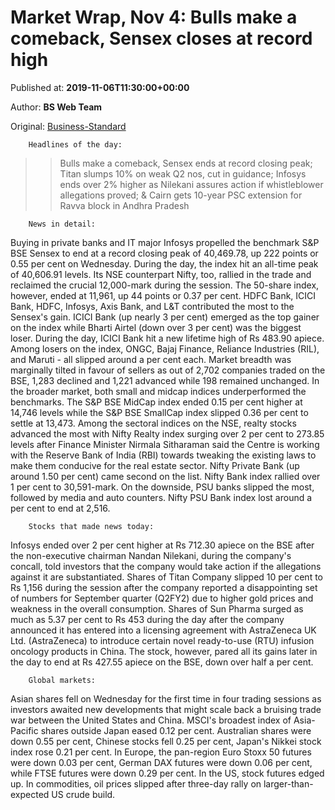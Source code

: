 
# Market Wrap, Nov 4: Bulls make a comeback, Sensex closes at record high

Published at: **2019-11-06T11:30:00+00:00**

Author: **BS Web Team**

Original: [Business-Standard](https://www.business-standard.com/podcast/markets/market-wrap-nov-4-bulls-make-a-comeback-sensex-closes-at-record-high-119110601236_1.html)


        Headlines of the day:
      
>> Bulls make a comeback, Sensex ends at record closing peak;
>> Titan slumps 10% on weak Q2 nos, cut in guidance;
>> Infosys ends over 2% higher as Nilekani assures action if whistleblower allegations proved; &
>> Cairn gets 10-year PSC extension for Ravva block in Andhra Pradesh

        News in detail:
      
Buying in private banks and IT major Infosys propelled the benchmark S&P BSE Sensex to end at a record closing peak of 40,469.78, up 222 points or 0.55 per cent on Wednesday. During the day, the index hit an all-time peak of 40,606.91 levels. Its NSE counterpart Nifty, too, rallied in the trade and reclaimed the crucial 12,000-mark during the session. The 50-share index, however, ended at 11,961, up 44 points or 0.37 per cent.
HDFC Bank, ICICI Bank, HDFC, Infosys, Axis Bank, and L&T contributed the most to the Sensex's gain. ICICI Bank (up nearly 3 per cent) emerged as the top gainer on the index while Bharti Airtel (down over 3 per cent) was the biggest loser. During the day, ICICI Bank hit a new lifetime high of Rs 483.90 apiece. Among losers on the index, ONGC, Bajaj Finance, Reliance Industries (RIL), and Maruti - all slipped around a per cent each.
Market breadth was marginally tilted in favour of sellers as out of 2,702 companies traded on the BSE, 1,283 declined and 1,221 advanced while 198 remained unchanged.
In the broader market, both small and midcap indices underperformed the benchmarks. The S&P BSE MidCap index ended 0.15 per cent higher at 14,746 levels while the S&P BSE SmallCap index slipped 0.36 per cent to settle at 13,473.
Among the sectoral indices on the NSE, realty stocks advanced the most with Nifty Realty index surging over 2 per cent to 273.85 levels after Finance Minister Nirmala Sitharaman said the Centre is working with the Reserve Bank of India (RBI) towards tweaking the existing laws to make them conducive for the real estate sector. Nifty Private Bank (up around 1.50 per cent) came second on the list. Nifty Bank index rallied over 1 per cent to 30,591-mark. On the downside, PSU banks slipped the most, followed by media and auto counters. Nifty PSU Bank index lost around a per cent to end at 2,516.

        Stocks that made news today:
      
Infosys ended over 2 per cent higher at Rs 712.30 apiece on the BSE after the non-executive chairman Nandan Nilekani, during the company's concall, told investors that the company would take action if the allegations against it are substantiated.
Shares of Titan Company slipped 10 per cent to Rs 1,156 during the session after the company reported a disappointing set of numbers for September quarter (Q2FY2) due to higher gold prices and weakness in the overall consumption.
Shares of Sun Pharma surged as much as 5.37 per cent to Rs 453 during the day after the company announced it has entered into a licensing agreement with AstraZeneca UK Ltd. (AstraZeneca) to introduce certain novel ready-to-use (RTU) infusion oncology products in China. The stock, however, pared all its gains later in the day to end at Rs 427.55 apiece on the BSE, down over half a per cent.

        Global markets:
      
Asian shares fell on Wednesday for the first time in four trading sessions as investors awaited new developments that might scale back a bruising trade war between the United States and China. MSCI's broadest index of Asia-Pacific shares outside Japan eased 0.12 per cent. Australian shares were down 0.55 per cent, Chinese stocks fell 0.25 per cent, Japan's Nikkei stock index rose 0.21 per cent.
In Europe, the pan-region Euro Stoxx 50 futures were down 0.03 per cent, German DAX futures were down 0.06 per cent, while FTSE futures were down 0.29 per cent.
In the US, stock futures edged up.
In commodities, oil prices slipped after three-day rally on larger-than-expected US crude build.
